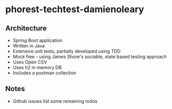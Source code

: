 # phorest-techtest-damienoleary

## Architecture
- Spring Boot application
- Written in Java
- Extensive unit tests, partially developed using TDD
- Mock free - using James Shore's sociable, state based testing approach
- Uses Open CSV
- Uses h2 in memory DB
- Includes a postman collection

## Notes
- Github issues list some remaining todos